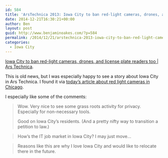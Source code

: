 ```yaml
---
id: 584
title: 'ArsTechnica 2013: Iowa City to ban red-light cameras, drones, and license plate readers too'
date: 2014-12-21T16:30:21+00:00
author: Ben
layout: post
guid: http://www.benjaminoakes.com/?p=584
permalink: /2014/12/21/arstechnica-2013-iowa-city-to-ban-red-light-cameras-drones-and-license-plate-readers-too/
categories:
  - Iowa City
---
```

[Iowa City to ban red-light cameras, drones, and license plate readers too | Ars Technica](http://arstechnica.com/tech-policy/2013/06/iowa-city-to-ban-not-only-red-light-cameras-but-drones-license-plate-readers-too/).

This is old news, but I was especially happy to see a story about Iowa City in Ars Technica. I found it via [today&#8217;s article about red light cameras in Chicago](http://arstechnica.com/tech-policy/2014/12/major-chicago-study-finds-red-light-cameras-not-safer-cause-more-rear-end-injuries/).

I especially like some of the comments:

> Wow. Very nice to see some grass roots activity for privacy. Especially for non-necessary tools.
> 
> Good on Iowa City&#8217;s residents. (And a pretty nifty way to transition a petition to law.) 

> How&#8217;s the IT job market in Iowa City? I may just move&#8230; 

> Reasons like this are why I love Iowa City and would like to relocate there in the future.